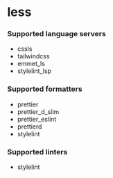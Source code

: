 # less
<!--- THIS DOCUMENT IS AUTOMATICALLY GENERATED, DON'T EDIT IT -->

### Supported language servers

- cssls
- tailwindcss
- emmet_ls
- stylelint_lsp

### Supported formatters

- prettier
- prettier_d_slim
- prettier_eslint
- prettierd
- stylelint

### Supported linters

- stylelint
